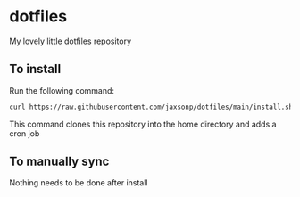 # dotfiles

My lovely little dotfiles repository

## To install

Run the following command:

```sh
curl https://raw.githubusercontent.com/jaxsonp/dotfiles/main/install.sh | sh
```

This command clones this repository into the home directory and adds a cron job

## To manually sync

Nothing needs to be done after install
